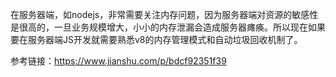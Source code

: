 

在服务器端，如nodejs，非常需要关注内存问题，因为服务器端对资源的敏感性是很高的，一旦业务规模增大，小小的内存泄漏会造成服务器瘫痪。所以现在如果要在服务器端JS开发就需要熟悉v8的内存管理模式和自动垃圾回收机制了。

参考链接：https://www.jianshu.com/p/bdcf92351f39
